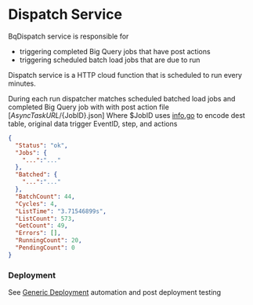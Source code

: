 # Dispatch Service

BqDispatch service is responsible for
 - triggering completed Big Query jobs that have post actions
 - triggering scheduled batch load jobs that are due to run


Dispatch service is a HTTP cloud function that is scheduled to run every minutes.

During each run dispatcher matches scheduled batched load jobs and completed Big Query job with with post action file [${AsyncTaskURL}/${JobID}.json]
Where $JobID uses [info.go](../../../../stage/info.go) to encode dest table, original data trigger EventID, step, and actions
```json
{
  "Status": "ok",
  "Jobs": {
    "...":"..." 
  },
  "Batched": {
    "...":"..."
  },
  "BatchCount": 44,
  "Cycles": 4,
  "ListTime": "3.71546899s",
  "ListCount": 573,
  "GetCount": 49,
  "Errors": [],
  "RunningCount": 20,
  "PendingCount": 0
}
```

### Deployment

See [Generic Deployment](../deployment/README.md) automation and post deployment testing  